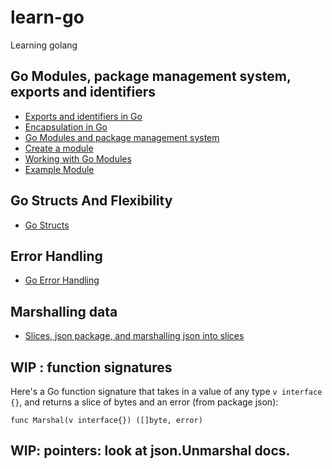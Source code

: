 # learn-go
Learning golang

## Go Modules, package management system, exports and identifiers
- [Exports and identifiers in Go](./docs/EXPORTS-SELECTORS-IDENTIFIERS.md)
- [Encapsulation in Go](./docs/ENCAPSULATION.md)
- [Go Modules and package management system](./docs/GO-MODULES.md)
- [Create a module](./docs/CREATE-MODULE.md)
- [Working with Go Modules](./docs/WORK-WITH-MODULES.md)
- [Example Module](./module-example)

## Go Structs And Flexibility
- [Go Structs](docs/STRUCTS.md)

## Error Handling
- [Go Error Handling](./docs/ERROR-HANDLING.md)

## Marshalling data
- [Slices, json package, and marshalling json into slices](./marshal)

## WIP : function signatures

Here's a Go function signature that takes in a value of any type `v interface {}`,
and returns a slice of bytes and an error (from package json):
```
func Marshal(v interface{}) ([]byte, error)
```

## WIP: pointers: look at json.Unmarshal docs.
